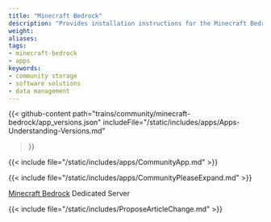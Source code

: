 ```yaml
---
title: "Minecraft Bedrock"
description: "Provides installation instructions for the Minecraft Bedrock application in TrueNAS."
weight: 
aliases:
tags:
- minecraft-bedrock
- apps
keywords:
- community storage
- software solutions
- data management
---
```


{{< github-content 
    path="trains/community/minecraft-bedrock/app_versions.json"
	includeFile="/static/includes/apps/Apps-Understanding-Versions.md"
>}}

{{< include file="/static/includes/apps/CommunityApp.md" >}}

{{< include file="/static/includes/apps/CommunityPleaseExpand.md" >}}

<a href="https://www.minecraft.net/en-us">Minecraft Bedrock</a> Dedicated Server

{{< include file="/static/includes/ProposeArticleChange.md" >}}
